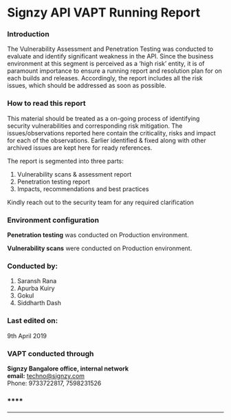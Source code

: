 # Signzy API VAPT Running Report

### Introduction&#x20;

The Vulnerability Assessment and Penetration Testing was conducted to evaluate and identify significant weakness in the API. Since the business environment at this segment is perceived as a ‘high risk’ entity, it is of paramount importance to ensure a running report and resolution plan for on each builds and releases. Accordingly, the report includes all the risk issues, which should be addressed as soon as possible.

### How to read this report

This material should be treated as a on-going process of identifying security vulnerabilities and corresponding risk mitigation. The issues/observations reported here contain the criticality, risks and impact for each of the observations. Earlier identified & fixed along with other archived issues are kept here for ready references.

The report is segmented into three parts:

1. Vulnerability scans & assessment report
2. Penetration testing report
3. Impacts, recommendations and best practices

Kindly reach out to the security team for any required clarification

### Environment configuration

**Penetration testing** was conducted on Production environment.

**Vulnerability scans** were conducted on Production environment.

### **Conducted by:**&#x20;

1. Saransh Rana
2. Apurba Kuiry
3. Gokul
4. Siddharth Dash

### Last edited on:

9th April 2019

### **VAPT conducted through**

**Signzy Bangalore office, internal network**\
**email:** techno@signzy.com\
Phone: 9733722817, 7598231526

### ****

****
